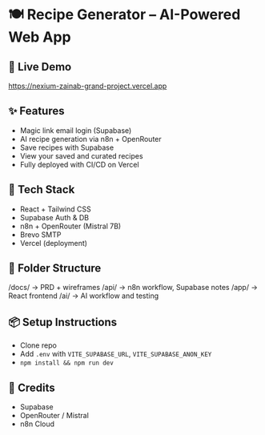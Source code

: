# 🍽️ Recipe Generator – AI-Powered Web App

## 🔗 Live Demo
https://nexium-zainab-grand-project.vercel.app

## ✨ Features
- Magic link email login (Supabase)
- AI recipe generation via n8n + OpenRouter
- Save recipes with Supabase
- View your saved and curated recipes
- Fully deployed with CI/CD on Vercel

## 🧠 Tech Stack
- React + Tailwind CSS
- Supabase Auth & DB
- n8n + OpenRouter (Mistral 7B)
- Brevo SMTP
- Vercel (deployment)

## 📁 Folder Structure
/docs/ → PRD + wireframes
/api/ → n8n workflow, Supabase notes
/app/ → React frontend
/ai/ → AI workflow and testing

## 📦 Setup Instructions
- Clone repo
- Add `.env` with `VITE_SUPABASE_URL`, `VITE_SUPABASE_ANON_KEY`
- `npm install && npm run dev`

## 👏 Credits
- Supabase
- OpenRouter / Mistral
- n8n Cloud
